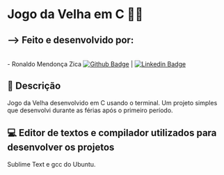<h1> Jogo da Velha em C 👨‍💻</h1> 

<h2>--> Feito e desenvolvido por:</h2> 

  <br/> - Ronaldo Mendonça Zica
  [![Github Badge](https://img.shields.io/badge/-RonaldoZica-black?style=flat-square&logo=Github&logoColor=white&link=https://www.github.com/ronaldozica/)](https://www.github.com/ronaldozica/) |
  [![Linkedin Badge](https://img.shields.io/badge/-RonaldoZica-blue?style=flat-square&logo=Linkedin&logoColor=white&link=https://www.linkedin.com/in/ronaldo-zica/)](https://www.linkedin.com/in/ronaldo-zica/)

<h2> 🔎 Descrição </h2> 
<p> Jogo da Velha desenvolvido em C usando o terminal. Um projeto simples que desenvolvi durante as férias após o primeiro período.</p>

<h2> 💻 Editor de textos e compilador utilizados para desenvolver os projetos </h2> 
<p> Sublime Text e gcc do Ubuntu.</p>
